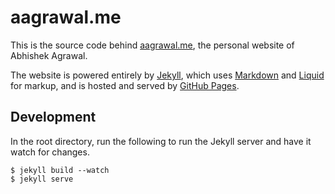# aagrawal.me

This is the source code behind [aagrawal.me][], the personal website of Abhishek Agrawal.

[aagrawal.me]: http://aagrawal.me

The website is powered entirely by [Jekyll][], which uses [Markdown][] and
[Liquid][] for markup, and is hosted and served by [GitHub Pages][].

[Jekyll]: http://jekyllrb.com/
[Markdown]: http://daringfireball.net/projects/markdown/
[Liquid]: http://www.liquidmarkup.org/
[GitHub Pages]: http://pages.github.com/

## Development

In the root directory, run the following to run the Jekyll server and have it watch for changes.

    $ jekyll build --watch
    $ jekyll serve